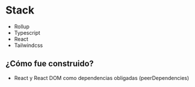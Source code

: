 # Stack

- Rollup
- Typescript
- React
- Tailwindcss

## ¿Cómo fue construido?

- React y React DOM como dependencias obligadas (peerDependencies)
